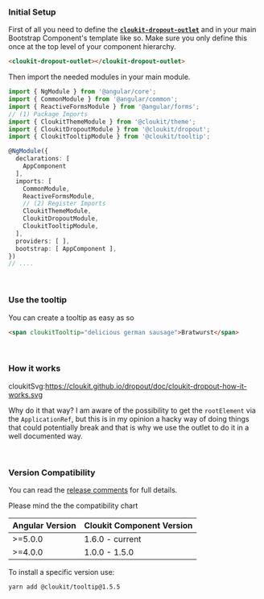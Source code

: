 <!-- !!! will be dynamically included into cloukit.github.io component doc !!! -->
<!-- !!! DO NOT USE UNECESSARY MARRKUP THAT BREAKS THE CORPORATE DESIGN !!! -->

### Initial Setup

First of all you need to define the [**`cloukit-dropout-outlet`**](https://cloukit.github.io/#/component/dropout) and in your main Bootstrap Component's template like so. Make sure you only define this once at the top level of your component hierarchy.

```html
<cloukit-dropout-outlet></cloukit-dropout-outlet>
```

Then import the needed modules in your main module.

```typescript
import { NgModule } from '@angular/core';
import { CommonModule } from '@angular/common';
import { ReactiveFormsModule } from '@angular/forms';
// (1) Package Imports
import { CloukitThemeModule } from '@cloukit/theme';
import { CloukitDropoutModule } from '@cloukit/dropout';
import { CloukitTooltipModule } from '@cloukit/tooltip';

@NgModule({
  declarations: [
    AppComponent
  ],
  imports: [
    CommonModule,
    ReactiveFormsModule,
    // (2) Register Imports
    CloukitThemeModule,
    CloukitDropoutModule,
    CloukitTooltipModule,
  ],
  providers: [ ],
  bootstrap: [ AppComponent ],
})
// ....
```


&nbsp;

### Use the tooltip

You can create a tooltip as easy as so

```html
<span cloukitTooltip="delicious german sausage">Bratwurst</span>
```



&nbsp;

### How it works

cloukitSvg:https://cloukit.github.io/dropout/doc/cloukit-dropout-how-it-works.svg


Why do it that way? I am aware of the possibility to get the `rootElement` via the `ApplicationRef`, 
but this is in my opinion a hacky way of doing things that could potentially break and that is why we use the outlet to do it in a well documented way.

&nbsp;

### Version Compatibility

You can read the [release comments](https://github.com/cloukit/tooltip/releases) for full details.

Please mind the the compatibility chart

| Angular Version | Cloukit Component Version |
|-----------------|---------------------------|
| >=5.0.0         | 1.6.0 - current           |
| >=4.0.0         | 1.0.0 - 1.5.0             |

To install a specific version use:

```
yarn add @cloukit/tooltip@1.5.5
```

